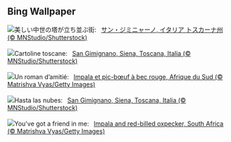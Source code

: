 ## Bing Wallpaper
![](https://www.bing.com/th?id=OHR.GimignanoTuscany_JA-JP7399834117_UHD.jpg&w=1000)美しい中世の塔が立ち並ぶ街:&nbsp;&ensp;[サン・ジミニャーノ, イタリア トスカーナ州 (© MNStudio/Shutterstock)](https://www.bing.com/th?id=OHR.GimignanoTuscany_JA-JP7399834117_UHD.jpg)
<br><br/>
![](https://www.bing.com/th?id=OHR.GimignanoTuscany_IT-IT2653150377_UHD.jpg&w=1000)Cartoline toscane:&nbsp;&ensp;[San Gimignano, Siena, Toscana, Italia (© MNStudio/Shutterstock)](https://www.bing.com/th?id=OHR.GimignanoTuscany_IT-IT2653150377_UHD.jpg)
<br><br/>
![](https://www.bing.com/th?id=OHR.ImpalaOxpecker_FR-FR0733173703_UHD.jpg&w=1000)Un roman d’amitié:&nbsp;&ensp;[Impala et pic-bœuf à bec rouge, Afrique du Sud (© Matrishva Vyas/Getty Images)](https://www.bing.com/th?id=OHR.ImpalaOxpecker_FR-FR0733173703_UHD.jpg)
<br><br/>
![](https://www.bing.com/th?id=OHR.GimignanoTuscany_ES-ES3492198518_UHD.jpg&w=1000)Hasta las nubes:&nbsp;&ensp;[San Gimignano, Siena, Toscana, Italia (© MNStudio/Shutterstock)](https://www.bing.com/th?id=OHR.GimignanoTuscany_ES-ES3492198518_UHD.jpg)
<br><br/>
![](https://www.bing.com/th?id=OHR.ImpalaOxpecker_EN-GB9009594859_UHD.jpg&w=1000)You've got a friend in me:&nbsp;&ensp;[Impala and red-billed oxpecker, South Africa (© Matrishva Vyas/Getty Images)](https://www.bing.com/th?id=OHR.ImpalaOxpecker_EN-GB9009594859_UHD.jpg)
<br><br/>
